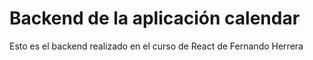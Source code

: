 # Backend de la aplicación calendar

Esto es el backend realizado en el curso de React de Fernando Herrera
